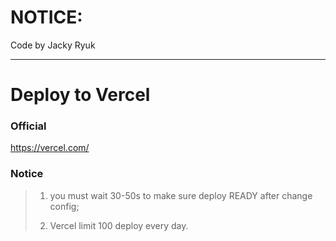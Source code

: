 # NOTICE: 

  Code by Jacky Ryuk  

---

# Deploy to Vercel  

### Official

  https://vercel.com/  

### Notice

> 1. you must wait 30-50s to make sure deploy READY after change config;  
>
> 2. Vercel limit 100 deploy every day.  
